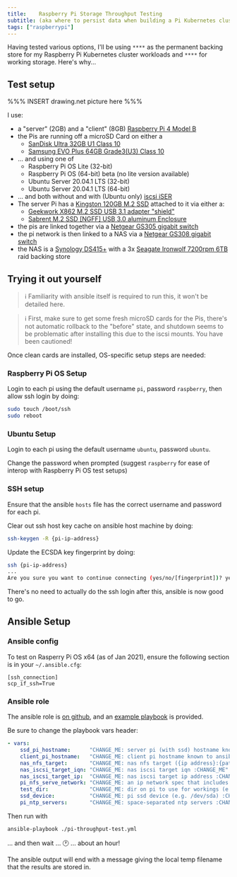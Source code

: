 ```yaml
---
title:    Raspberry Pi Storage Throughput Testing
subtitle: (aka where to persist data when building a Pi Kubernetes cluster)
tags: ["raspberrypi"]
---
```


Having tested various options, I'll be using `****` as the permanent backing store for my Raspberry Pi Kubernetes cluster workloads and `****` for working storage. Here's why...

<!--more-->

## Test setup

%%% INSERT drawing.net picture here %%%

I use:
* a "server" (2GB) and a "client" (8GB) [Raspberry Pi 4 Model B](https://www.raspberrypi.org/products/raspberry-pi-4-model-b/specifications/) 
* the Pis are running off a microSD Card on either a
  * [SanDisk Ultra 32GB U1 Class 10 ](https://shop.westerndigital.com/en-gb/products/memory-cards/sandisk-ultra-uhs-i-microsd#SDSQUA4-032G-GN6MA)
  * [Samsung EVO Plus 64GB Grade3(U3) Class 10](https://www.samsung.com/uk/memory-storage/memory-card/evo-plus-microsd-card-with-sd-adapter-64gb-mb-mc64ga-eu/)
* ... and using one of
  * Raspberry Pi OS Lite (32-bit)
  * Raspberry Pi OS (64-bit) beta (no lite version available)
  * Ubuntu Server 20.04.1 LTS (32-bit)
  * Ubuntu Server 20.04.1 LTS (64-bit)
* ... and both without and with (Ubuntu only) [iscsi iSER](https://en.wikipedia.org/wiki/ISCSI_Extensions_for_RDMA)
* The server Pi has a [Kingston 120GB M.2 SSD](https://www.kingston.com/unitedkingdom/en/memory/search/discontinuedmodels?partId=SUV500M8%2F120G) attached to it via either a:
  * [Geekwork X862 M.2 SSD USB 3.1 adapter "shield"](https://geekworm.com/products/for-raspberry-pi-4-x862-m-2-ngff-sata-ssd-storage-expansion-board)
  * [Sabrent M.2 SSD [NGFF] USB 3.0 aluminum Enclosure](https://www.sabrent.com/product/EC-M2MC/m-2-ssd-ngff-to-usb-3-0-aluminum-enclosure)
* the pis are linked together via a [Netgear GS305 gigabit switch](https://www.netgear.co.uk/images/datasheet/switches/GS305_GS308_GS305P_GS308P.pdf)
* the pi network is then linked to a NAS via a [Netgear GS308 gigabit switch](https://www.netgear.co.uk/images/datasheet/switches/GS305_GS308_GS305P_GS308P.pdf)
* the NAS is a [Synology DS415+](https://global.download.synology.com/download/Document/Hardware/DataSheet/DiskStation/15-year/DS415+/enu/Synology_DS415_Plus_Data_Sheet_enu.pdf) with a 3x [Seagate Ironwolf 7200rpm 6TB](https://www.seagate.com/gb/en/internal-hard-drives/hdd/ironwolf/) raid backing store

## Trying it out yourself

> :information_source: Familiarity with ansible itself is required to run this, it won't be detailed here.

> :information_source: First, make sure to get some fresh microSD cards for the Pis, there's not automatic rollback to the "before" state, and shutdown seems to be problematic after installing this due to the iscsi mounts.  You have been cautioned!

Once clean cards are installed, OS-specific setup steps are needed:

### Raspberry Pi OS Setup

Login to each pi using the default username `pi`, password `raspberry`, then allow ssh login by doing:

```bash
sudo touch /boot/ssh
sudo reboot
```

### Ubuntu Setup

Login to each pi using the default username `ubuntu`, password `ubuntu`.

Change the password when prompted (suggest `raspberry` for ease of interop with Raspberry Pi OS test setups)

### SSH setup

Ensure that the ansible `hosts` file has the correct username and password for each pi.

Clear out ssh host key cache on ansible host machine by doing:

```bash
ssh-keygen -R {pi-ip-address}
```
Update the ECSDA key fingerprint by doing:
```bash
ssh {pi-ip-address}
...
Are you sure you want to continue connecting (yes/no/[fingerprint])? yes
```

There's no need to actually do the ssh login after this, ansible is now good to go.


## Ansible Setup

### Ansible config

To test on Rasperry Pi OS x64 (as of Jan 2021), ensure the following section is in your `~/.ansible.cfg`:

```config
[ssh_connection]
scp_if_ssh=True
```

### Ansible role

The ansible role is [on github](https://github.com/Kolossi/ansible-role-utils), and an [example playbook](https://github.com/Kolossi/ansible-role-utils/blob/main/use_cases/pi-throughput-test.yml) is provided.

Be sure to change the playbook vars header:
```yaml
- vars:
    ssd_pi_hostname:      "CHANGE_ME: server pi (with ssd) hostname known to ansible :CHANGE_ME"
    client_pi_hostname:   "CHANGE_ME: client pi hostname known to ansible hosts file :CHANGE_ME"
    nas_nfs_target:       "CHANGE_ME: nas nfs target ({ip address}:{path}) :CHANGE_ME"
    nas_iscsi_target_iqn: "CHANGE_ME: nas iscsi target iqn :CHANGE_ME"
    nas_iscsi_target_ip:  "CHANGE_ME: nas iscsi target ip address :CHANGE_ME"
    pi_nfs_serve_network: "CHANGE_ME: an ip network spec that includes server & client pis :CHANGE_ME"
    test_dir:             "CHANGE_ME: dir on pi to use for workings (e.g. /media/test) :CHANGE_ME"
    ssd_device:           "CHANGE_ME: pi ssd device (e.g. /dev/sda) :CHANGE_ME"
    pi_ntp_servers:       "CHANGE_ME: space-separated ntp servers :CHANGE_ME"
```

Then run with

```bash
ansible-playbook ./pi-throughput-test.yml
```

... and then wait ... :clock1: ... about an hour! 

The ansible output will end with a message giving the local temp filename that the results are stored in.